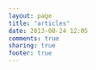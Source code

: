 ```yaml
---
layout: page
title: "articles"
date: 2013-08-24 12:05
comments: true
sharing: true
footer: true
---
```

